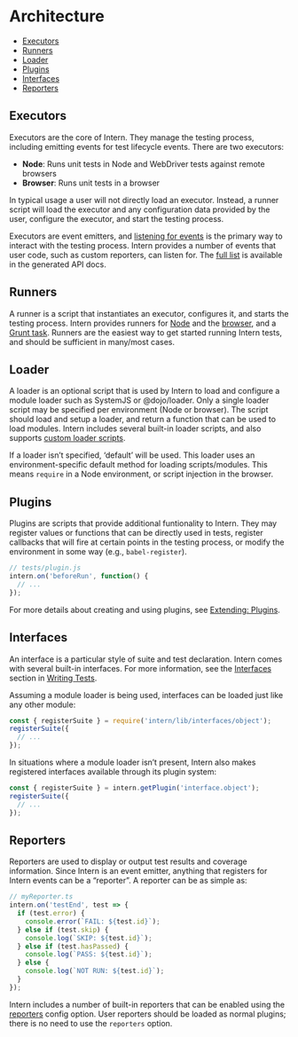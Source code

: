 # Architecture

<!-- vim-markdown-toc GFM -->

* [Executors](#executors)
* [Runners](#runners)
* [Loader](#loader)
* [Plugins](#plugins)
* [Interfaces](#interfaces)
* [Reporters](#reporters)

<!-- vim-markdown-toc -->

## Executors

Executors are the core of Intern. They manage the testing process, including
emitting events for test lifecycle events. There are two executors:

- **Node**: Runs unit tests in Node and WebDriver tests against remote browsers
- **Browser**: Runs unit tests in a browser

In typical usage a user will not directly load an executor. Instead, a runner
script will load the executor and any configuration data provided by the user,
configure the executor, and start the testing process.

Executors are event emitters, and [listening for events](api.md#on) is the
primary way to interact with the testing process. Intern provides a number of
events that user code, such as custom reporters, can listen for. The
[full list](https://theintern.io/docs.html#Intern/4/api/lib%2Fexecutors%2FExecutor/events)
is available in the generated API docs.

## Runners

A runner is a script that instantiates an executor, configures it, and starts
the testing process. Intern provides runners for [Node](running.md#node) and the
[browser](running.md#browser), and a [Grunt task](running.md#grunt). Runners are
the easiest way to get started running Intern tests, and should be sufficient in
many/most cases.

## Loader

A loader is an optional script that is used by Intern to load and configure a
module loader such as SystemJS or @dojo/loader. Only a single loader script may
be specified per environment (Node or browser). The script should load and setup
a loader, and return a function that can be used to load modules. Intern
includes several built-in loader scripts, and also supports
[custom loader scripts](extending.md#loaders).

If a loader isn’t specified, ‘default’ will be used. This loader uses an
environment-specific default method for loading scripts/modules. This means
`require` in a Node environment, or script injection in the browser.

## Plugins

Plugins are scripts that provide additional funtionality to Intern. They may
register values or functions that can be directly used in tests, register
callbacks that will fire at certain points in the testing process, or modify the
environment in some way (e.g., `babel-register`).

```ts
// tests/plugin.js
intern.on('beforeRun', function() {
  // ...
});
```

For more details about creating and using plugins, see
[Extending: Plugins](extending.md#plugins).

## Interfaces

An interface is a particular style of suite and test declaration. Intern comes
with several built-in interfaces. For more information, see the
[Interfaces](writing_tests.md#interfaces) section in
[Writing Tests](writing_tests.md).

Assuming a module loader is being used, interfaces can be loaded just like any
other module:

```ts
const { registerSuite } = require('intern/lib/interfaces/object');
registerSuite({
  // ...
});
```

In situations where a module loader isn’t present, Intern also makes registered
interfaces available through its plugin system:

```ts
const { registerSuite } = intern.getPlugin('interface.object');
registerSuite({
  // ...
});
```

## Reporters

Reporters are used to display or output test results and coverage information.
Since Intern is an event emitter, anything that registers for Intern events can
be a “reporter”. A reporter can be as simple as:

```ts
// myReporter.ts
intern.on('testEnd', test => {
  if (test.error) {
    console.error(`FAIL: ${test.id}`);
  } else if (test.skip) {
    console.log(`SKIP: ${test.id}`);
  } else if (test.hasPassed) {
    console.log(`PASS: ${test.id}`);
  } else {
    console.log(`NOT RUN: ${test.id}`);
  }
});
```

Intern includes a number of built-in reporters that can be enabled using the
[reporters] config option. User reporters should be loaded as normal plugins;
there is no need to use the `reporters` option.

[reporters]:
  https://theintern.io/docs.html#Intern/4/api/lib%2Fcommon%2Fconfig/reporters
